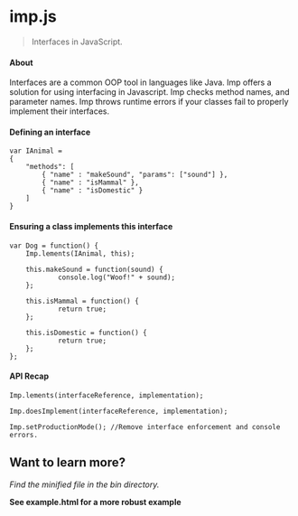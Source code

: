 # imp.js  
> Interfaces in JavaScript.

#### About 

Interfaces are a common OOP tool in languages like Java. Imp offers a solution for using interfacing in Javascript. Imp checks method names, and parameter names. Imp throws runtime errors if your classes fail to properly implement their interfaces. 

#### Defining an interface

	var IAnimal = 
	{
  		"methods": [ 
    		{ "name" : "makeSound", "params": ["sound"] },
    		{ "name" : "isMammal" },
    		{ "name" : "isDomestic" }
  		]
	}
    
#### Ensuring a class implements this interface

	var Dog = function() {
 		Imp.lements(IAnimal, this);
				
  		this.makeSound = function(sound) {
    			console.log("Woof!" + sound);
  		};
  
  		this.isMammal = function() {
    			return true;
  		};

  		this.isDomestic = function() {
    			return true;
  		};
	};
    
#### API Recap

`Imp.lements(interfaceReference, implementation);`

`Imp.doesImplement(interfaceReference, implementation);`

`Imp.setProductionMode(); //Remove interface enforcement and console errors.`

## Want to learn more?

_Find the minified file in the bin directory._

**See example.html for a more robust example**
